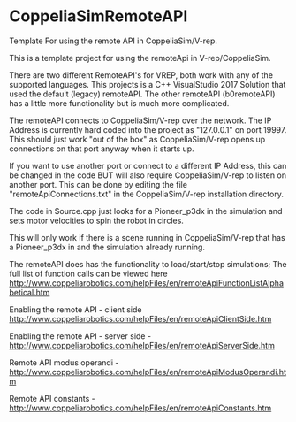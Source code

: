 # CoppeliaSimRemoteAPI
Template For using the remote API in CoppeliaSim/V-rep. 

This is a template project for using the remoteApi in V-rep/CoppeliaSim. 

There are two different RemoteAPI's for VREP, both work with any of the supported languages. 
This projects is a C++ VisualStudio 2017 Solution that used the default (legacy) remoteAPI.
The other remoteAPI (b0remoteAPI) has a little more functionality but is much more complicated.

The remoteAPI connects to CoppeliaSim/V-rep over the network. The IP Address is currently hard coded into the project as "127.0.0.1" on port 19997.
This should just work "out of the box" as CoppeliaSim/V-rep opens up connections on that port anyway when it starts up.

If you want to use another port or connect to a different IP Address, this can be changed in the code BUT will also require CoppeliaSim/V-rep to listen on another port. This can be done by editing the file "remoteApiConnections.txt" in the CoppeliaSim/V-rep installation directory.

The code in Source.cpp just looks for a Pioneer_p3dx in the simulation and sets motor velocities to spin the robot in circles.

This will only work if there is a scene running in CoppeliaSim/V-rep that has a Pioneer_p3dx in and the simulation already running. 

The remoteAPI does has the functionality to load/start/stop simulations; The full list of function calls can be viewed here http://www.coppeliarobotics.com/helpFiles/en/remoteApiFunctionListAlphabetical.htm

Enabling the remote API - client side http://www.coppeliarobotics.com/helpFiles/en/remoteApiClientSide.htm

Enabling the remote API - server side - http://www.coppeliarobotics.com/helpFiles/en/remoteApiServerSide.htm

Remote API modus operandi - http://www.coppeliarobotics.com/helpFiles/en/remoteApiModusOperandi.htm

Remote API constants -http://www.coppeliarobotics.com/helpFiles/en/remoteApiConstants.htm
